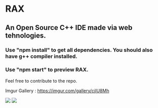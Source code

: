# RAX

<h2>An Open Source C++ IDE made via web tehnologies.</h2>

### Use "npm install" to get all dependencies. You should also have g++ compiler installed.

### Use "npm start" to preview RAX. 

Feel free to contribute to the repo.

Imgur Gallery : https://imgur.com/gallery/cjIU8Mh


<img src="https://i.imgur.com/jYRfLuw.png"></img>
<img src="https://i.imgur.com/qifYn7r.png"></img>

